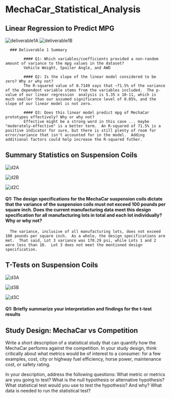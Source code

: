 # MechaCar_Statistical_Analysis



## Linear Regression to Predict MPG
![deliverable1A](https://user-images.githubusercontent.com/88443672/145734873-d1457400-5a82-4d9c-a284-81562e19bedb.png)
![deliverable1B](https://user-images.githubusercontent.com/88443672/145734876-f0ec7301-b7c1-4b00-a5cd-912f651bf050.png)

      ### Deliverable 1 Summary
      
            #### Q1: Which variables/coefficients provided a non-random amount of variance to the mpg values in the dataset?
            Vehicle Weight, Spoiler Angle, and AWD
      
            #### Q2: Is the slope of the linear model considered to be zero? Why or why not?
            The R-squared value of 0.7149 says that ~71.5% of the variance of the dependent variable stems from the variables included.  The p-value of our linear regression  analysis is 5.35 x 10-11, which is much smaller than our assumed significance level of 0.05%, and the slope of our linear model is not zero.

            #### Q3: Does this linear model predict mpg of MechaCar prototypes effectively? Why or why not?
            Effective might be a strong word in this case ... maybe "moderately-effective" is a better term.  An R-squared of 71.5% is a positive indicator for sure, but there is still plenty of room for error/variance that isn't accounted for in the model.  Adding additional factors could help increase the R-squared futher.
      
        
## Summary Statistics on Suspension Coils
![d2A](https://user-images.githubusercontent.com/88443672/145734979-e29556bc-d721-4a73-8029-56c839505d85.png)

![d2B](https://user-images.githubusercontent.com/88443672/145736705-73d2de9b-b9ed-4fcc-9c52-b8661c76f825.png)

![d2C](https://user-images.githubusercontent.com/88443672/145736711-45ae1b6d-8297-45f8-895e-74e21e4a5c41.png)

#### Q1: The design specifications for the MechaCar suspension coils dictate that the variance of the suspension coils must not exceed 100 pounds per square inch. Does the current manufacturing data meet this design specification for all manufacturing lots in total and each lot individually? Why or why not?
      The variance, inclusive of all manufacturing lots, does not exceed 100 pounds per square inch.  As a whole, the design specifications are met.  That said, Lot 3 variance was 170.29 psi, while Lots 1 and 2 were less than 10.  Lot 3 does not meet the mentioned design specification.
      
## T-Tests on Suspension Coils
![d3A](https://user-images.githubusercontent.com/88443672/145735116-5a867571-f39e-4494-bf3a-683100180f7d.png)

![d3B](https://user-images.githubusercontent.com/88443672/145735119-d64225a4-d28d-4527-af73-017d60c76612.png)

![d3C](https://user-images.githubusercontent.com/88443672/145735123-7261e1d5-4952-4185-a20a-bd0d7dea2554.png)

#### Q1: Briefly summarize your interpretation and findings for the t-test results

## Study Design: MechaCar vs Competition

Write a short description of a statistical study that can quantify how the MechaCar performs against the competition. In your study design, think critically about what metrics would be of interest to a consumer: for a few examples, cost, city or highway fuel efficiency, horse power, maintenance cost, or safety rating.

In your description, address the following questions:
What metric or metrics are you going to test?
What is the null hypothesis or alternative hypothesis?
What statistical test would you use to test the hypothesis? And why?
What data is needed to run the statistical test?
